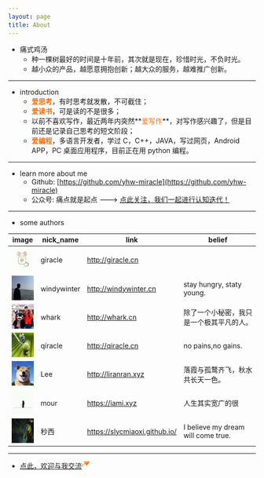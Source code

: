 ```yaml
---
layout: page
title: About
---
```


- 痛式鸡汤
    - 种一棵树最好的时间是十年前，其次就是现在，珍惜时光，不负时光。
    - 越小众的产品，越愿意拥抱创新；越大众的服务，越难推广创新。

<hr />

- introduction
    - **<font color="#FF6A00">爱思考</font>**，有时思考就发散，不可截住；
    - **<font color="#FF6A00">爱读书</font>**，可是读的不是很多；
    - 以前不喜欢写作，最近两年内突然**<font color="#FF6A00">爱写作</font>**，对写作感兴趣了，但是目前还是记录自己思考的短文阶段；
    - **<font color="#FF6A00">爱编程</font>**，多语言开发者，学过 C，C++，JAVA，写过网页，Android APP，PC 桌面应用程序，目前正在用 python 编程。

<hr />

- learn more about me
  - Github: [https://github.com/yhw-miracle](https://github.com/yhw-miracle)
  - 公众号: 痛点就是起点 ---> <a href="#qecode_img">点此关注，我们一起进行认知迭代！</a>

<hr />

- some authors

| image | nick_name | link | belief |
| ------ | ------ | ------ | ------ |
| <img src="images/authors/djg.jpg" width="50" height="50" /> | giracle | <a href="http://giracle.cn" target="_blank">http://giracle.cn</a> | &nbsp;&nbsp;&nbsp; |
| <img src="images/authors/dy.jpg" width="50" height="50" /> | windywinter | <a href="http://windywinter.cn/" target="_blank">http://windywinter.cn</a> | stay hungry, staty young. |
| <img src="images/authors/hdp.jpg" width="50" height="50" /> | whark | <a href="http://whark.cn" target="_blank">http://whark.cn</a> | 除了一个小秘密，我只是一个极其平凡的人。 |
| <img src="images/authors/jqq.jpg" width="50" height="50" /> | qiracle | <a href="http://qiracle.cn" target="_blank">http://qiracle.cn</a> | no pains,no gains. |
| <img src="images/authors/lee.jpeg" width="50" height="50" /> | Lee | <a href="http://liranran.xyz" target="_blank">http://liranran.xyz</a> | 落霞与孤鹜齐飞，秋水共长天一色。 |
| <img src="images/authors/zkp.jpg" width="50" height="50" /> | mour | <a href="https://iami.xyz" target="_blank">https://iami.xyz</a> | 人生其实宽广的很 |
| <img src="images/authors/zwl.jpg" width="50" height="50" /> | 秒西 | <a href="https://slycmiaoxi.github.io" target="_blank">https://slycmiaoxi.github.io/</a> | I believe my dream will come true. | 

<hr />

- <a target="_blank" href="http://mail.qq.com/cgi-bin/qm_share?t=qm_mailme&email=rtfG2fHdwcja2c-cy_7f34DNwcM">点此，欢迎与我交流<img src="images/system/minutemailer_16.png" /></a>
